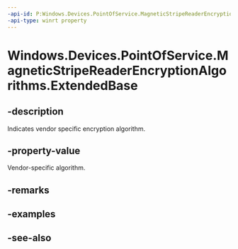 ----api-id: P:Windows.Devices.PointOfService.MagneticStripeReaderEncryptionAlgorithms.ExtendedBase
-api-type: winrt property
---<!-- Property syntaxpublic uint ExtendedBase { get; }--># Windows.Devices.PointOfService.MagneticStripeReaderEncryptionAlgorithms.ExtendedBase## -descriptionIndicates vendor specific encryption algorithm.## -property-valueVendor-specific algorithm.## -remarks## -examples## -see-also